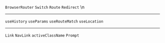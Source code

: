 `BrowserRouter`
`Switch`
`Route`
`Redirect`
\n

---

`useHistory`
`useParams`
`useRouteMatch`
`useLocation`

---

`Link`
`NavLink`
`activeClassName`
`Prompt`
